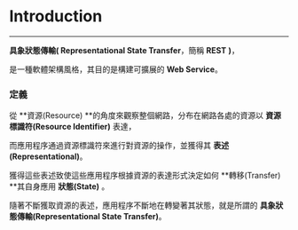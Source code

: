 # Introduction

---

**具象狀態傳輸\( Representational State Transfer**，簡稱 **REST** **\)**，

是一種軟體架構風格，其目的是構建可擴展的 **Web Service**。

### 定義

從 **資源\(Resource\) **的角度來觀察整個網路，分布在網路各處的資源以 **資源標識符\(Resource Identifier\)** 表達，

而應用程序通過資源標識符來進行對資源的操作，並獲得其 **表述\(Representational\)**。

獲得這些表述致使這些應用程序根據資源的表達形式決定如何 **轉移\(Transfer\) **其自身應用 **狀態\(State\)** 。

隨著不斷獲取資源的表述，應用程序不斷地在轉變著其狀態，就是所謂的 **具象狀態傳輸\(Representational State Transfer\)**。


